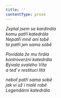 ```yaml
---
title: ''
contentType: prose
---
```


<section>

_Zeptal jsem se kardinála  
komu patří katedrála  
Nepatří mně ani tobě  
ta patří jen sama sobě_

</section>

<section>

_Povídala že mu hrála  
kontroverzní katedrála  
Bývala svatého Víta  
a teď v restituci lítá_

</section>

<section>

_neboť patří sama sobě  
jak ví už i malé robě  
Legendární katedrála_

</section>
